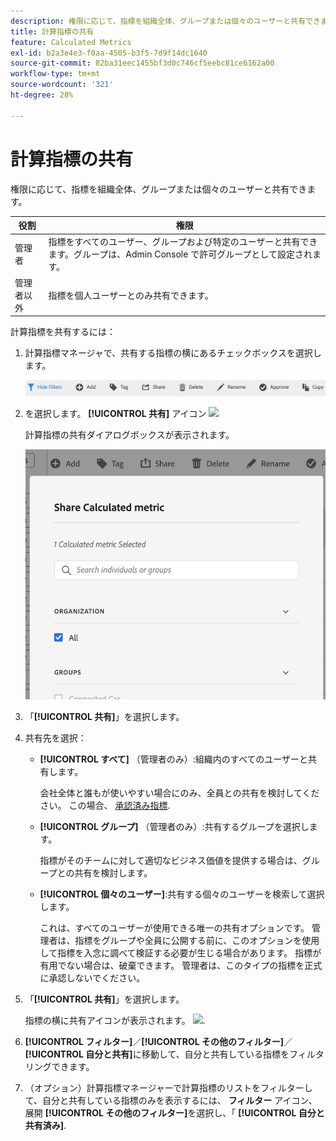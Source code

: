 ```yaml
---
description: 権限に応じて、指標を組織全体、グループまたは個々のユーザーと共有できます。
title: 計算指標の共有
feature: Calculated Metrics
exl-id: b2a3e4e3-f0aa-4505-b3f5-7d9f14dc1640
source-git-commit: 82ba31eec1455bf3d0c746cf5eebc81ce6162a00
workflow-type: tm+mt
source-wordcount: '321'
ht-degree: 28%

---
```


# 計算指標の共有

権限に応じて、指標を組織全体、グループまたは個々のユーザーと共有できます。

| 役割 | 権限 |
|---|---|
| 管理者 | 指標をすべてのユーザー、グループおよび特定のユーザーと共有できます。グループは、Admin Console で許可グループとして設定されます。 |
| 管理者以外 | 指標を個人ユーザーとのみ共有できます。 |

計算指標を共有するには：

1. 計算指標マネージャで、共有する指標の横にあるチェックボックスを選択します。

   ![](assets/cm_task_bar.png)

1. を選択します。 **[!UICONTROL 共有]** アイコン ![](https://spectrum.adobe.com/static/icons/workflow_18/Smock_Share_18_N.svg)

   計算指標の共有ダイアログボックスが表示されます。

   ![](assets/cm_share.png)

1. 「**[!UICONTROL 共有]**」を選択します。

1. 共有先を選択：

   * **[!UICONTROL すべて]** （管理者のみ）:組織内のすべてのユーザーと共有します。

      会社全体と誰もが使いやすい場合にのみ、全員との共有を検討してください。 この場合、 [承認済み指標](/help/components/calc-metrics/cm-workflow/cm-approving.md).

   * **[!UICONTROL グループ]** （管理者のみ）:共有するグループを選択します。

      指標がそのチームに対して適切なビジネス価値を提供する場合は、グループとの共有を検討します。

   * **[!UICONTROL 個々のユーザー]**:共有する個々のユーザーを検索して選択します。

      これは、すべてのユーザーが使用できる唯一の共有オプションです。 管理者は、指標をグループや全員に公開する前に、このオプションを使用して指標を入念に調べて検証する必要が生じる場合があります。 指標が有用でない場合は、破棄できます。 管理者は、このタイプの指標を正式に承認しないでください。

1. 「**[!UICONTROL 共有]**」を選択します。

   指標の横に共有アイコンが表示されます。 ![](https://spectrum.adobe.com/static/icons/workflow_18/Smock_Share_18_N.svg).

1. **[!UICONTROL フィルター]**／**[!UICONTROL その他のフィルター]**／**[!UICONTROL 自分と共有]**&#x200B;に移動して、自分と共有している指標をフィルタリングできます。

1. （オプション）計算指標マネージャーで計算指標のリストをフィルターして、自分と共有している指標のみを表示するには、 **フィルター** アイコン、展開 **[!UICONTROL その他のフィルター]**&#x200B;を選択し、「 **[!UICONTROL 自分と共有済み]**.
